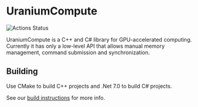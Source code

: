 # UraniumCompute

![Actions Status](https://github.com/UraniumTeam/UraniumCompute/workflows/Build/badge.svg)

UraniumCompute is a C++ and C# library for GPU-accelerated computing. Currently it has only a low-level API that allows manual memory management, command submission and synchronization.

## Building
Use CMake to build C++ projects and .Net 7.0 to build C# projects.

See our [build instructions](./BUILDING.md) for more info.
